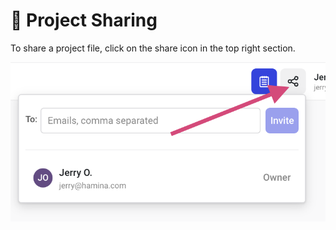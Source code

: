 # 🤝 Project Sharing

To share a project file, click on the share icon in the top right section.

![](<../.gitbook/assets/image (5).png>)

